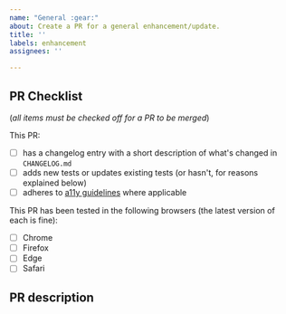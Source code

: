 ```yaml
---
name: "General :gear:"
about: Create a PR for a general enhancement/update.
title: ''
labels: enhancement
assignees: ''

---
```


## PR Checklist
(_all items must be checked off for a PR to be merged_)

This PR:
- [ ] has a changelog entry with a short description of what's changed in `CHANGELOG.md`
- [ ] adds new tests or updates existing tests (or hasn't, for reasons explained below)
- [ ] adheres to [a11y guidelines](https://www.a11yproject.com/checklist/) where applicable

This PR has been tested in the following browsers (the latest version of each is fine):
- [ ] Chrome
- [ ] Firefox
- [ ] Edge
- [ ] Safari

## PR description

<!--- 
Please write a clear description of your PR with any information that would be helpful for reviewers to understand context, including links to design resources where applicable.
-->
